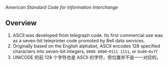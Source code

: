 *American Standard Code for Information Interchange*

## Overview
1. ASCII was developed from telegraph code. Its first commercial use was as a seven-bit teleprinter code promoted by Bell data services.
2. Originally based on the English alphabet, ASCII encodes 128 specified characters into seven-bit integers, `0000 0000`-`0111 1111`, or `0x00`-`0x7f`
3. UNICODE 的前 128 个字符也是 ASCII 的字符，但位置并不是一一对应的。
